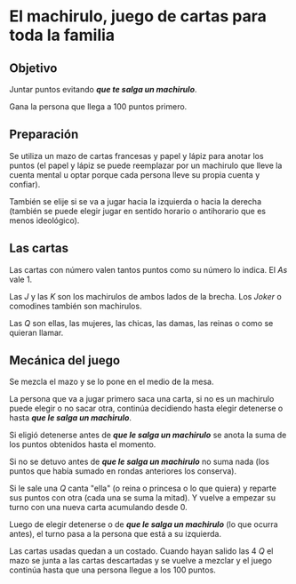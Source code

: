 # El machirulo, juego de cartas para toda la familia

## Objetivo

Juntar puntos evitando **_que te salga un machirulo_**.

Gana la persona que llega a 100 puntos primero. 

## Preparación

Se utiliza un mazo de cartas francesas y papel y lápiz para anotar los puntos 
(el papel y lápiz se puede reemplazar por un machirulo que lleve la cuenta mental
u optar porque cada persona lleve su propia cuenta y confiar).

También se elije si se va a jugar hacia la izquierda o hacia la derecha 
(también se puede elegir jugar en sentido horario o antihorario que es menos ideológico). 

## Las cartas

Las cartas con número valen tantos puntos como su número lo indica. El _As_ vale 1.

Las _J_ y las _K_ son los machirulos de ambos lados de la brecha. Los _Joker_ o comodines también son machirulos. 

Las _Q_ son ellas, las mujeres, las chicas, las damas, las reinas o como se quieran llamar. 

## Mecánica del juego

Se mezcla el mazo y se lo pone en el medio de la mesa. 

La persona que va a jugar primero saca una carta, 
si no es un machirulo puede elegir o no sacar otra, 
continúa decidiendo hasta elegir detenerse 
o hasta **_que le salga un machirulo_**. 

Si eligió detenerse antes de **_que le salga un machirulo_**
se anota la suma de los puntos obtenidos hasta el momento. 

Si no se detuvo antes de **_que le salga un machirulo_** no suma nada
(los puntos que había sumado en rondas anteriores los conserva).

Si le sale una _Q_ canta "ella" (o reina o princesa o lo que quiera) y reparte sus puntos con otra (cada una se suma la mitad). 
Y vuelve a empezar su turno con una nueva carta acumulando desde 0.

Luego de elegir detenerse o de **_que le salga un machirulo_** (lo que ocurra antes), 
el turno pasa a la persona que está a su izquierda. 

Las cartas usadas quedan a un costado. Cuando hayan salido las 4 _Q_ el mazo se junta a las cartas descartadas y se vuelve a mezclar y el juego continúa hasta que una persona llegue a los 100 puntos.
